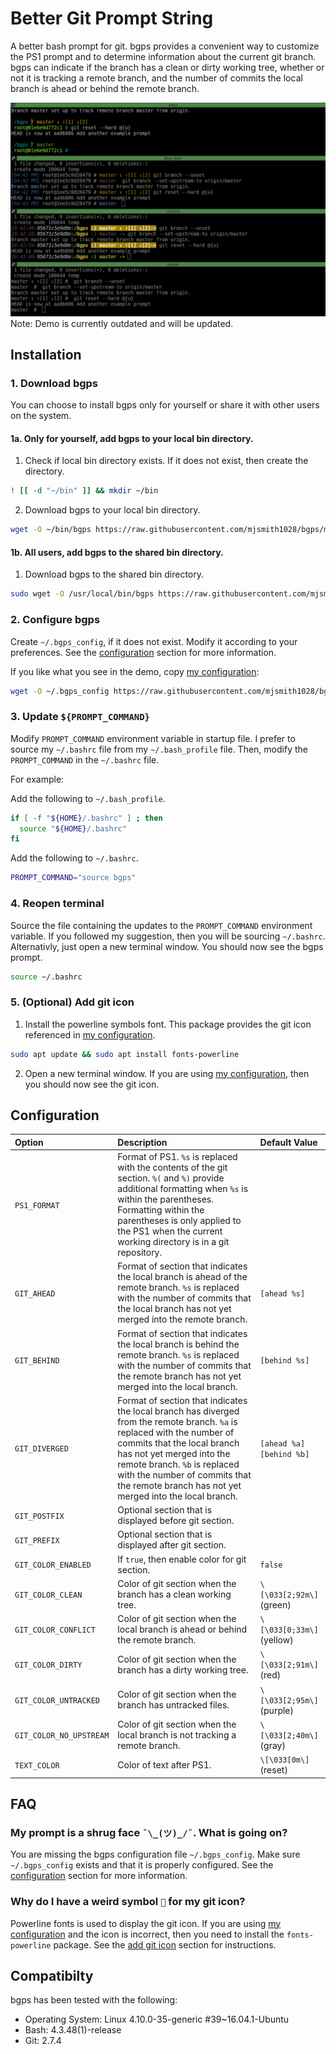 # Better Git Prompt String
A better bash prompt for git. bgps provides a convenient way to customize
the PS1 prompt and to determine information about the current git branch. 
bgps can indicate if the branch has a clean or dirty working tree, whether
or not it is tracking a remote branch, and the number of commits the local
branch is ahead or behind the remote branch.

![demo](screenshots/demo.gif)
Note: Demo is currently outdated and will be updated.

## Installation
### 1. Download bgps
You can choose to install bgps only for yourself or share it with other users 
on the system.
#### 1a. Only for yourself, add bgps to your local bin directory.
1. Check if local bin directory exists. If it does not exist, then create the 
directory. 
```bash
! [[ -d "~/bin" ]] && mkdir ~/bin
```
2. Download bgps to your local bin directory.
```bash
wget -O ~/bin/bgps https://raw.githubusercontent.com/mjsmith1028/bgps/master/bgps 
```
#### 1b. All users, add bgps to the shared bin directory.
1. Download bgps to the shared bin directory.
```bash
sudo wget -O /usr/local/bin/bgps https://raw.githubusercontent.com/mjsmith1028/bgps/master/bgps
```
### 2. Configure bgps
Create `~/.bgps_config`, if it does not exist. Modify it according to your 
preferences. See the [configuration](#configuration) section for more information.

If you like what you see in the demo, copy [my configuration](examples/mine):
```bash
wget -O ~/.bgps_config https://raw.githubusercontent.com/mjsmith1028/bgps/master/examples/mine
```
### 3. Update `${PROMPT_COMMAND}`
Modify `PROMPT_COMMAND` environment variable in startup file.  I prefer to 
source my `~/.bashrc` file from my `~/.bash_profile` file. Then, modify the
`PROMPT_COMMAND` in the `~/.bashrc` file.

For example:

Add the following to `~/.bash_profile`.
```bash
if [ -f "${HOME}/.bashrc" ] ; then
  source "${HOME}/.bashrc"
fi
```
Add the following to `~/.bashrc`.
```bash
PROMPT_COMMAND="source bgps"
```
### 4. Reopen terminal
Source the file containing the updates to the `PROMPT_COMMAND` environment
variable. If you followed my suggestion, then you will be sourcing `~/.bashrc`.
Alternativly, just open a new terminal window. You should now see the bgps 
prompt.
```bash
source ~/.bashrc
```
### 5. (Optional) Add git icon
1. Install the powerline symbols font. This package provides the git icon 
referenced in [my configuration](examples/mine).
```bash
sudo apt update && sudo apt install fonts-powerline
```
2. Open a new terminal window. If you are using [my configuration](examples/mine),
then you should now see the git icon.

## Configuration
| Option                  | Description                                                                      | Default Value             |
|:------------------------|:---------------------------------------------------------------------------------|:--------------------------|
| `PS1_FORMAT`            | Format of PS1. `%s` is replaced with the contents of the git section. `%(` and `%)` provide additional formatting when `%s` is within the parentheses. Formatting within the parentheses is only applied to the PS1 when the current working directory is in a git repository. | |
| `GIT_AHEAD`             | Format of section that indicates the local branch is ahead of the remote branch. `%s` is replaced with the number of commits that the local branch has not yet merged into the remote branch. | `[ahead %s]` |
| `GIT_BEHIND`            | Format of section that indicates the local branch is behind the remote branch. `%s` is replaced with the number of commits that the remote branch has not yet merged into the local branch. | `[behind %s]` |
| `GIT_DIVERGED`          | Format of section that indicates the local branch has diverged from the remote branch. `%a` is replaced with the number of commits that the local branch has not yet merged into the remote branch. `%b` is replaced with the number of commits that the remote branch has not yet merged into the local branch. | `[ahead %a] [behind %b]` |
| `GIT_POSTFIX`           | Optional section that is displayed before git section.                           |                           |
| `GIT_PREFIX`            | Optional section that is displayed after git section.                            |                           |
| `GIT_COLOR_ENABLED`     | If `true`, then enable color for git section.                                    | `false`                   |
| `GIT_COLOR_CLEAN`       | Color of git section when the branch has a clean working tree.                   | `\[\033[2;92m\]` (green)  |
| `GIT_COLOR_CONFLICT`    | Color of git section when the local branch is ahead or behind the remote branch. | `\[\033[0;33m\]` (yellow) |
| `GIT_COLOR_DIRTY`       | Color of git section when the branch has a dirty working tree.                   | `\[\033[2;91m\]` (red)    |
| `GIT_COLOR_UNTRACKED`   | Color of git section when the branch has untracked files.                        | `\[\033[2;95m\]` (purple) |
| `GIT_COLOR_NO_UPSTREAM` | Color of git section when the local branch is not tracking a remote branch.      | `\[\033[2;40m\]` (gray)   |
| `TEXT_COLOR`            | Color of text after PS1.                                                         | `\[\033[0m\]`    (reset)  |

## FAQ
### My prompt is a shrug face `¯\_(ツ)_/¯`. What is going on?
You are missing the bgps configuration file `~/.bgps_config`. Make sure 
`~/.bgps_config` exists and that it is properly configured. See the 
[configuration](#configuration) section for more information.

### Why do I have a weird symbol `` for my git icon?
Powerline fonts is used to display the git icon. If you are using 
[my configuration](examples/mine) and the icon is incorrect, then you need to
install the `fonts-powerline` package. See the
[add git icon](#5-optional-add-git-icon) section for instructions.

## Compatibilty
bgps has been tested with the following:
- Operating System: Linux 4.10.0-35-generic #39~16.04.1-Ubuntu
- Bash: 4.3.48(1)-release
- Git: 2.7.4
